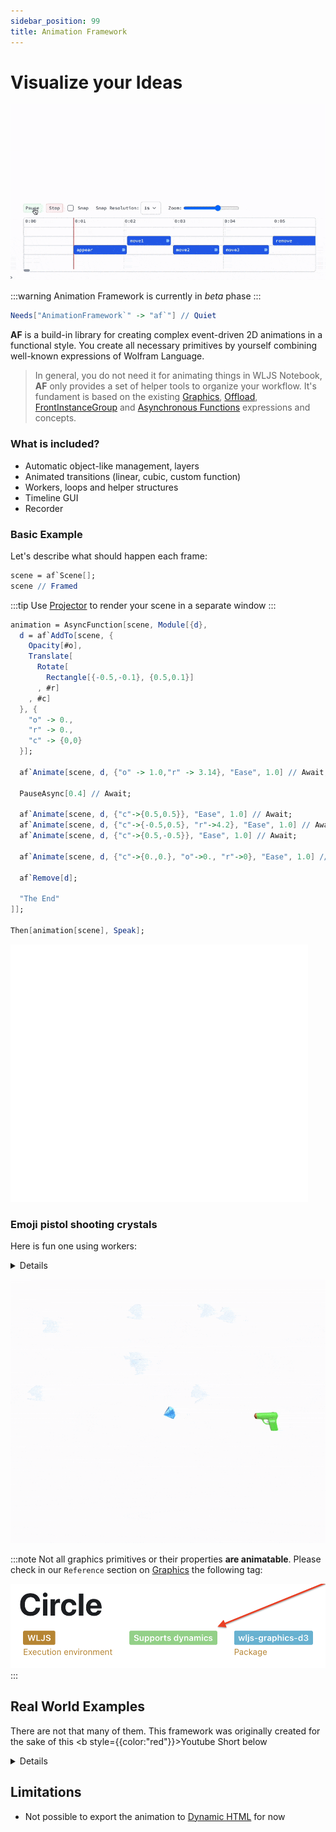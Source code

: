 ```yaml
---
sidebar_position: 99
title: Animation Framework
---
```


# Visualize your Ideas

![](./../../../TimelineAnimation-ezgif.com-optimize.gif)


:::warning
Animation Framework is currently in *beta* phase
:::

```mathematica
Needs["AnimationFramework`" -> "af`"] // Quiet
```

 __AF__ is a build-in library for creating complex event-driven 2D animations in a functional style. You create all necessary primitives by yourself  combining well-known expressions of Wolfram Language.

> In general, you do not need it for animating things in WLJS Notebook, __AF__ only provides a set of helper tools to organize your workflow. It's fundament is based on the existing [Graphics](frontend/Reference/Graphics/Graphics.md), [Offload](frontend/Reference/Interpreter/Offload.md), [FrontInstanceGroup](frontend/Reference/Frontend%20IO/FrontInstanceGroup.md) and [Asynchronous Functions](frontend/Advanced/Events%20system/Asynchronous%20Functions.md) expressions and concepts.

### What is included?
- Automatic object-like management, layers
- Animated transitions (linear, cubic, custom function)
- Workers, loops and helper structures
- Timeline GUI
- Recorder

### Basic Example
Let's describe what should happen each frame:

```mathematica title="make a scene"
scene = af`Scene[];
scene // Framed
```

:::tip
Use [Projector](frontend/Advanced/Projector.md) to render your scene in a separate window
:::

```mathematica title="describe logic"
animation = AsyncFunction[scene, Module[{d},
  d = af`AddTo[scene, {
    Opacity[#o], 
    Translate[
      Rotate[
        Rectangle[{-0.5,-0.1}, {0.5,0.1}]
      , #r]
    , #c]
  }, {
    "o" -> 0.,
    "r" -> 0.,
    "c" -> {0,0}
  }];

  af`Animate[scene, d, {"o" -> 1.0,"r" -> 3.14}, "Ease", 1.0] // Await;

  PauseAsync[0.4] // Await;

  af`Animate[scene, d, {"c"->{0.5,0.5}}, "Ease", 1.0] // Await;
  af`Animate[scene, d, {"c"->{-0.5,0.5}, "r"->4.2}, "Ease", 1.0] // Await;
  af`Animate[scene, d, {"c"->{0.5,-0.5}}, "Ease", 1.0] // Await;

  af`Animate[scene, d, {"c"->{0.,0.}, "o"->0., "r"->0}, "Ease", 1.0] // Await;

  af`Remove[d];

  "The End"
]];

Then[animation[scene], Speak];
```

![](./../../../Rect-ezgif.com-cut.gif)

### Emoji pistol shooting crystals
Here is fun one using workers:

<details>

```mathematica
mainScene = af`Scene[ImageSize->2 {500,400}];
kill = InputButton["Stop"]
```

```mathematica
animateShooting[mainScene, kill];
```

```mathematica
shoot = AsyncFunction[{scene, layer, d, crystal, p, target}, 
  Module[{s, pos},
    pos = p;
    With[
      {angle = Sign[target[[2]] - p[[2]]] ArcCos[{-1, 0}.Normalize[target - p]]},
      af`Animate[scene, d, "r" -> angle, "Linear", 0.2] // Await;

      s = af`AddTo[layer, {
        Pink, Opacity[#o], Line[{#origin, #target}]
      }, {
        "origin" -> pos,
        "target" -> pos,
        "o" -> 0.0
      }];

      af`Animate[scene, s, {
        "target" -> target,
        "o" -> 1.0
      }, "Linear", 0.2] // Await;

      af`Update[scene, s, {"origin" -> target}];

      {
        af`Animate[scene, s, {
          "target" -> {1.5, RandomReal[{-1, 1}]},
          "o" -> 0.0
        }, "Linear", 0.3],
        af`Animate[scene, crystal, {
          "o" -> 0.1,
          "s" -> 1.5
        }, "QuadOut", 0.15]
      } // Await;

      af`Remove[s];
    ]
  ]
];

addCrystal = AsyncFunction[scene,
  Module[{c},
    c = With[{pos = {RandomReal[{-1.0, 0.4}], -2.0}},
      {
        af`AddTo[scene, {
          Opacity[#o],
          Translate[
            Scale[
              Rotate[
                {
                  Directive[FontSize -> 20],
                  Text["💎", {0, 0}, {0, 0}]
                },
                RandomReal[{0, 6.}]
              ],
              #s
            ],
            #p
          ]
        }, {
          "p" -> pos,
          "s" -> 1.0,
          "o" -> 1.0
        }],
        pos
      }
    ];

    c[[2]] = {c[[2]][[1]], RandomReal[{-0.2, 0.9}]};

    af`Animate[scene, c[[1]], "p" -> c[[2]], "CubicInOut", 1.0] // Await;

    c
  ]
];

animateShooting = AsyncFunction[{scene, kill},
  Module[{d, worker, bg},
    bg = af`Layer[scene, SVGGroup[{#children}]];
    
    d = af`AddTo[scene, {
      Translate[
        Rotate[
          {
            Directive[FontSize -> 34],
            Text["🔫", {0, 0}, {0, 1}]
          },
          #r, {0.05, 0.0}
        ],
        {0.6568339538574219, 0.06299530029296868}
      ]
    }, {
      "r" -> 0.
    }];

    worker = af`Worker[scene, AsyncFunction[Null,
      Module[{crystal},
        crystal = addCrystal[scene] // Await;
        shoot[
          scene,
          bg,
          d,
          crystal[[1]],
          {0.6568339538574219, 0.06299530029296868},
          crystal[[2]]
        ] // Await;
      ]
    ]];

    kill // Await;

    af`Finish[worker] // Await;
    af`Remove[worker];
    af`Remove[scene];
  ]
];
```

</details>

![](./../../../shooting-ezgif.com-optimize.gif)

:::note
Not all graphics primitives or their properties __are animatable__. Please check in our `Reference` section on [Graphics](frontend/Reference/Graphics/Graphics.md) the following tag:

![](./../../../Screenshot%202025-06-14%20at%2013.31.03.png)
:::

## Real World Examples
There are not that many of them. This framework was originally created for the sake of this <b style={{color:"red"}}>Youtube</b> Short below

<details>


<iframe
 width="720"
 height="576"
 src="https://www.youtube.com/embed/vTrVGam84m8"
 title="YouTube video player"
 frameborder="0"
 allow="accelerometer; autoplay; clipboard-write; encrypted-media; gyroscope; picture-in-picture"
 allowfullscreen>
</iframe>


</details>

## Limitations
- Not possible to export the animation to [Dynamic HTML](frontend/Exporting/Dynamic%20HTML.md) for now

